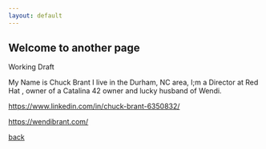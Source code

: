 ```yaml
---
layout: default
---
```


## Welcome to another page


Working Draft


My Name is Chuck Brant I live in the Durham, NC area, I;m a Director at Red Hat , owner of a Catalina 42 owner and lucky husband of Wendi.

https://www.linkedin.com/in/chuck-brant-6350832/

https://wendibrant.com/

[back](./)
